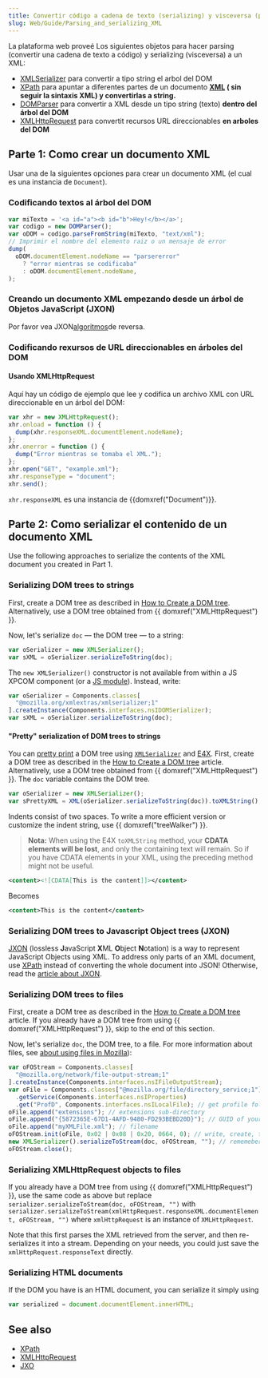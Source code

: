 ```yaml
---
title: Convertir código a cadena de texto (serializing) y visceversa (parsing) a un  XML
slug: Web/Guide/Parsing_and_serializing_XML
---
```


La plataforma web proveé Los siguientes objetos para hacer parsing (convertir una cadena de texto a código) y serializing (visceversa) a un XML:

- [XMLSerializer](/en/XMLSerializer) para convertir a tipo string el arbol del DOM
- [XPath](/en/XPath) para apuntar a diferentes partes de un documento **[XML](/en/XML) ( sin seguir la sintaxis XML) y convertirlas a string.**
- [DOMParser](/en/DOM/DOMParser) para convertir a XML desde un tipo string (texto) **dentro del árbol del DOM**
- [XMLHttpRequest](/en/nsIXMLHttpRequest) para convertit recursos URL direccionables **en arboles del DOM**

## Parte 1: Como crear un documento XML

Usar una de la siguientes opciones para crear un documento XML (el cual es una instancia de `Document`).

### Codificando textos al árbol del DOM

```js
var miTexto = '<a id="a"><b id="b">Hey!</b></a>';
var codigo = new DOMParser();
var oDOM = codigo.parseFromString(miTexto, "text/xml");
// Imprimir el nombre del elemento raiz o un mensaje de error
dump(
  oDOM.documentElement.nodeName == "parsererror"
    ? "error mientras se codificaba"
    : oDOM.documentElement.nodeName,
);
```

### Creando un documento XML empezando desde un árbol de Objetos JavaScript (JXON)

Por favor vea JXON[algoritmos](/en/JXON#Reverse_Algorithms)de reversa.

### Codificando rexursos de URL direccionables en árboles del DOM

#### Usando XMLHttpRequest

Aquí hay un código de ejemplo que lee y codifica un archivo XML con URL direccionable en un árbol del DOM:

```js
var xhr = new XMLHttpRequest();
xhr.onload = function () {
  dump(xhr.responseXML.documentElement.nodeName);
};
xhr.onerror = function () {
  dump("Error mientras se tomaba el XML.");
};
xhr.open("GET", "example.xml");
xhr.responseType = "document";
xhr.send();
```

`xhr.responseXML` es una instancia de {{domxref("Document")}}.

## Parte 2: Como serializar el contenido de un documento XML

Use the following approaches to serialize the contents of the XML document you created in Part 1.

### Serializing DOM trees to strings

First, create a DOM tree as described in [How to Create a DOM tree](/en/How_to_create_a_DOM_tree). Alternatively, use a DOM tree obtained from {{ domxref("XMLHttpRequest") }}.

Now, let's serialize `doc` — the DOM tree — to a string:

```js
var oSerializer = new XMLSerializer();
var sXML = oSerializer.serializeToString(doc);
```

The `new XMLSerializer()` constructor is not available from within a JS XPCOM component (or a [JS module](/en/JavaScript_code_modules)). Instead, write:

```js
var oSerializer = Components.classes[
  "@mozilla.org/xmlextras/xmlserializer;1"
].createInstance(Components.interfaces.nsIDOMSerializer);
var sXML = oSerializer.serializeToString(doc);
```

#### "Pretty" serialization of DOM trees to strings

You can [pretty print](http://en.wikipedia.org/wiki/Pretty-print) a DOM tree using [`XMLSerializer`](/en/XMLSerializer) and [E4X](/en/E4X). First, create a DOM tree as described in the [How to Create a DOM tree](/en/How_to_create_a_DOM_tree) article. Alternatively, use a DOM tree obtained from {{ domxref("XMLHttpRequest") }}. The `doc` variable contains the DOM tree.

```js
var oSerializer = new XMLSerializer();
var sPrettyXML = XML(oSerializer.serializeToString(doc)).toXMLString();
```

Indents consist of two spaces. To write a more efficient version or customize the indent string, use {{ domxref("treeWalker") }}.

> **Nota:** When using the E4X `toXMLString` method, your **CDATA elements will be lost**, and only the containing text will remain. So if you have CDATA elements in your XML, using the preceding method might not be useful.

```xml
<content><![CDATA[This is the content]]></content>
```

Becomes

```xml
<content>This is the content</content>
```

### Serializing DOM trees to Javascript Object trees (JXON)

[JXON](/en/JXON) (lossless **J**avaScript **X**ML **O**bject **N**otation) is a way to represent JavaScript Objects using XML. To address only parts of an XML document, use [XPath](/en/XPath) instead of converting the whole document into JSON! Otherwise, read the [article about JXON](/en/JXON).

### Serializing DOM trees to files

First, create a DOM tree as described in the [How to Create a DOM tree](/en/How_to_create_a_DOM_tree) article. If you already have a DOM tree from using {{ domxref("XMLHttpRequest") }}, skip to the end of this section.

Now, let's serialize `doc`, the DOM tree, to a file. For more information about files, see [about using files in Mozilla](/en/Code_snippets/File_I//O)):

```js
var oFOStream = Components.classes[
  "@mozilla.org/network/file-output-stream;1"
].createInstance(Components.interfaces.nsIFileOutputStream);
var oFile = Components.classes["@mozilla.org/file/directory_service;1"]
  .getService(Components.interfaces.nsIProperties)
  .get("ProfD", Components.interfaces.nsILocalFile); // get profile folder
oFile.append("extensions"); // extensions sub-directory
oFile.append("{5872365E-67D1-4AFD-9480-FD293BEBD20D}"); // GUID of your extension
oFile.append("myXMLFile.xml"); // filename
oFOStream.init(oFile, 0x02 | 0x08 | 0x20, 0664, 0); // write, create, truncate
new XMLSerializer().serializeToStream(doc, oFOStream, ""); // rememeber, doc is the DOM tree
oFOStream.close();
```

### Serializing XMLHttpRequest objects to files

If you already have a DOM tree from using {{ domxref("XMLHttpRequest") }}, use the same code as above but replace `serializer.serializeToStream(doc, oFOStream, "")` with `serializer.serializeToStream(xmlHttpRequest.responseXML.documentElement, oFOStream, "")` where `xmlHttpRequest` is an instance of `XMLHttpRequest`.

Note that this first parses the XML retrieved from the server, and then re-serializes it into a stream. Depending on your needs, you could just save the `xmlHttpRequest.responseText` directly.

### Serializing HTML documents

If the DOM you have is an HTML document, you can serialize it simply using

```js
var serialized = document.documentElement.innerHTML;
```

## See also

- [XPath](/en/XPath)
- [XMLHttpRequest](/en/nsIXMLHttpRequest)
- [JXO](/en/JXON)

